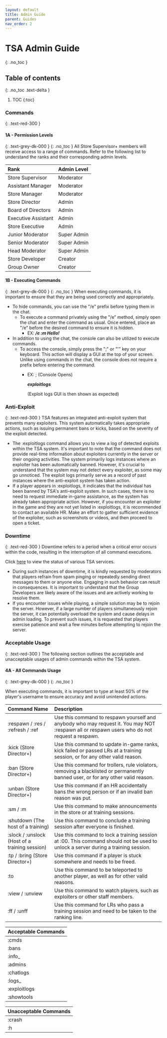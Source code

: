 ```yaml
---
layout: default
title: Admin Guide
parent: Guides
nav_order: 2
---
```


# TSA Admin Guide
{: .no_toc }

## Table of contents
{: .no_toc .text-delta }

1. TOC
{:toc}

### Commands
{: .text-red-300 }
#### 1A - Permission Levels
{: .text-grey-dk-000 }
{: .no_toc }
All Store Supervisor+ members will receive access to a range of commands. Refer to the following list to understand the ranks and their corresponding admin levels.

| Rank        | Admin Level         | 
|:-------------|:------------------|
| Store Supervisor           | Moderator | 
| Assistant Manager | Moderator   | 
| Store Manager           | Moderator     | 
| Store Director          | Admin | 
| Board of Directors          | Admin | 
| Executive Assistant           | Admin | 
| Store Executive         | Admin | 
| Junior Moderator           | Super Admin | 
| Senior Moderator          | Super Admin | 
| Head Moderator           | Super Admin | 
| Store Developer          | Creator | 
| Group Owner           | Creator | 

#### 1B - Executing Commands
{: .text-grey-dk-000 }
{: .no_toc }
When executing commands, it is important to ensure that they are being used correctly and appropriately.

* To hide commands, you can use the "/e" prefix before typing them in the chat.
  * To execute a command privately using the "/e" method, simply open the chat and enter the command as usual. Once entered, place an "/e" before the desired command to ensure it is hidden.
    * EX:  **_/e :m Hello!_**
* In addition to using the chat, the console can also be utilized to execute commands.
  * To access the console, simply press the ";" or "'" key on your keyboard. This action will display a GUI at the top of your screen. Unlike using commands in the chat, the console does not require a prefix before entering the command.
    * EX: ; (Console Opens) 
      
      **_exploitlogs_**

      (Exploit logs GUI is then shown as expected) 
      
### Anti-Exploit
{: .text-red-300 }
TSA features an integrated anti-exploit system that prevents many exploiters. This system automatically takes appropriate actions, such as issuing permanent bans or kicks, based on the severity of the exploit detected.

* The :exploitlogs command allows you to view a log of detected exploits within the TSA system. It's important to note that the command does not provide real-time information about exploiters currently in the server or their ongoing activities. The system primarily logs instances where an exploiter has been automatically banned. However, it's crucial to understand that the system may not detect every exploiter, as some may go unnoticed. The exploit logs primarily serve as a record of past instances where the anti-exploit system has taken action.
* If a player appears in :exploitlogs, it indicates that the individual has been banned by TSA's anti-exploit system. In such cases, there is no need to request immediate in-game assistance, as the system has already taken appropriate action. However, if you encounter an exploiter in the game and they are not yet listed in :exploitlogs, it is recommended to contact an available HR. Make an effort to gather sufficient evidence of the exploiter, such as screenshots or videos, and then proceed to open a ticket.

### Downtime
{: .text-red-300 }
Downtime refers to a period when a critical error occurs within the code, resulting in the interruption of all command executions.

Click [here](https://status.bloxstreet.store) to view the status of various TSA services.

* During such instances of downtime, it is kindly requested by moderators that players refrain from spam pinging or repeatedly sending direct messages to them or anyone else. Engaging in such behavior can result in consequences. It is important to understand that the Group Developers are likely aware of the issues and are actively working to resolve them.
* If you encounter issues while playing, a simple solution may be to rejoin the server. However, if a large number of players simultaneously rejoin the server, it can potentially overload the system and cause delays in admin loading. To prevent such issues, it is requested that players exercise patience and wait a few minutes before attempting to rejoin the server.

### Acceptable Usage
{: .text-red-300 }
The following section outlines the acceptable and unacceptable usages of admin commands within the TSA system.

#### 4A - All Commands Usage
{: .text-grey-dk-000 }
{: .no_toc }

When executing commands, it is important to type at least 50% of the player's username to ensure accuracy and avoid unintended actions.


| Command Name | Description |
|:-------------|:------------|
| :respawn / :res / :refresh / :ref | Use this command to respawn yourself and anybody who may request it. You may NOT :respawn all or respawn users who do not request a respawn. |
| :kick (Store Director+) | Use this command to update in-game ranks, kick failed or passed LRs at a training session, or for any other valid reason. |
| :ban (Store Director+) | Use this command for trollers, rule violators, removing a blacklisted or permanently banned user, or for any other valid reason. |
| :unban (Store Director+) | Use this command if an HR accidentally bans the wrong person or if an invalid ban reason was put. | 
| :sm / :m  | Use this command to make announcements in the store or at training sessions. | 
| :shutdown (The host of a training) | Use this command to conclude a training session after everyone is finished. |
| :slock / :unslock (Host of a training session) | Use this command to lock a training session at :00. This command should not be used to unlock a server during a training session. |
| :tp / :bring (Store Director+) | Use this command if a player is stuck somewhere and needs to be freed. |
| :to | Use this command to be teleported to another player, as well as for other valid reasons. |
| :view / :unview | Use this command to watch players, such as exploiters or other staff members. | 
| :ff / :unff | Use this command for LRs who pass a training session and need to be taken to the ranking line. | 



| Acceptable Commands       |
|:-------------|
| :cmds |
| :bans           |
| :info_        |
| :admins           |
| :chatlogs           |
| :logs_          |
| :exploitlogs          | 
| :showtools | 



| Unacceptable Commands       |
|:-------------|
| :crash |
| :h |
